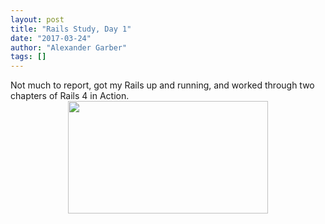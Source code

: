 ```yaml
---
layout: post
title: "Rails Study, Day 1"
date: "2017-03-24"
author: "Alexander Garber"
tags: []
---
```


<div dir="ltr" style="text-align: left;" trbidi="on">Not much to report, got my Rails up and running, and worked through two chapters of Rails 4 in Action.<br>
          <div class="separator" style="clear: both; text-align: center;"><a href="https://2.bp.blogspot.com/-xF9H2Udbkuo/WNS11o2hJPI/AAAAAAAAQIU/kfRZo4L46IofRXStRa7tip-oHsMPIw-MwCLcB/s1600/PHOTO_20170324_165559.jpg" imageanchor="1" style="margin-left: 1em; margin-right: 1em;"><img border="0" height="180" src="https://2.bp.blogspot.com/-xF9H2Udbkuo/WNS11o2hJPI/AAAAAAAAQIU/kfRZo4L46IofRXStRa7tip-oHsMPIw-MwCLcB/s320/PHOTO_20170324_165559.jpg" width="320"></a></div>
<br>
        </div>